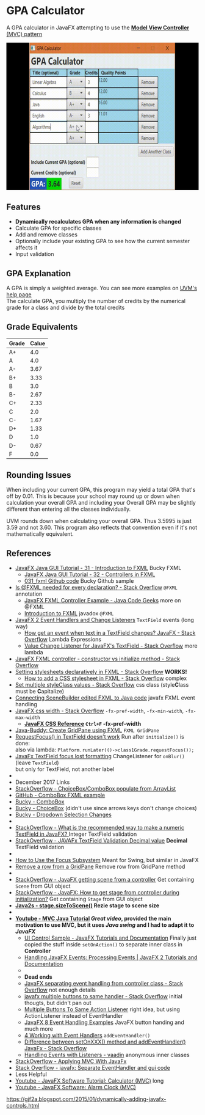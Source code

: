 # GPA Calculator
A GPA calculator in JavaFX attempting to use the [**Model View Controller** (MVC) pattern](https://en.wikipedia.org/wiki/Model%E2%80%93view%E2%80%93controller)

![](readme-pictures/demo.gif)

## Features
- **Dynamically recalculates GPA when any information is changed**
- Calculate GPA for specific classes
- Add and remove classes
- Optionally include your existing GPA to see how the current semester affects it
- Input validation

## GPA Explanation
A GPA is simply a weighted average. You can see more examples on [UVM's help page](https://www.uvm.edu/~rgweb/?Page=gradesandtranscripts/g_gpa.html&SM=g_menu.html)  
The calculate GPA, you multiply the number of credits by the numerical grade for a class and divide by the total credits

## Grade Equivalents
|Grade|Calue|
|-|-|
|A+|4.0|
|A|4.0|
|A-|3.67|
|B+|3.33|
|B|3.0|
|B-|2.67|
|C+|2.33|
|C|2.0|
|C-|1.67|
|D+|1.33|
|D|1.0|
|D-|0.67|
|F|0.0|

## Rounding Issues
When including your current GPA, this program may yield a total GPA that's off by 0.01. This is because your school may round up or down when calculation your overall GPA and including your Overall GPA may be slightly different than entering all the classes individually.

UVM rounds down when calculating your overall GPA. Thus 3.5995 is just 3.59 and not 3.60. This program also reflects that convention even if it's not mathematically equivalent.

## References
- [JavaFX Java GUI Tutorial - 31 - Introduction to FXML](https://youtu.be/K7BOH-Ll8_g) Bucky FXML
  - [JavaFX Java GUI Tutorial - 32 - Controllers in FXML](https://www.youtube.com/watch?v=LMdjhuYSrqg)
  - [031_fxml Github code](https://github.com/buckyroberts/Source-Code-from-Tutorials/tree/master/JavaFX/031_fxml) Bucky Github sample
- [Is @FXML needed for every declaration? - Stack Overflow](http://stackoverflow.com/a/30213067) `@FXML` annotation
  - [JavaFX FXML Controller Example - Java Code Geeks](https://examples.javacodegeeks.com/desktop-java/javafx/fxml/javafx-fxml-controller-example/) more on @FXML
  - [Introduction to FXML](https://docs.oracle.com/javafx/2/api/javafx/fxml/doc-files/introduction_to_fxml.html#fxml_annotation) javadox `@FXML`
- [JavaFX 2 Event Handlers and Change Listeners](http://code.makery.ch/blog/javafx-2-event-handlers-and-change-listeners/#textbox-events) `TextField` events (long way)
  - [How get an event when text in a TextField changes? JavaFX - Stack Overflow](http://stackoverflow.com/a/30161053) Lambda Expressions
  - [Value Change Listener for JavaFX's TextField - Stack Overflow](http://stackoverflow.com/a/30161053) more lambda
- [JavaFX FXML controller - constructor vs initialize method - Stack Overflow](http://stackoverflow.com/a/34785707) 
- [Setting stylesheets declaratively in FXML - Stack Overflow](http://stackoverflow.com/a/14697202) **WORKS!**
  - [How to add a CSS stylesheet in FXML - Stack Overflow](http://stackoverflow.com/a/28123426) complex
- [Set multiple styleClass values - Stack Overflow](http://stackoverflow.com/a/25564361) css class (style**C**lass must be **C**apitalize)
- [Connecting SceneBuilder edited FXML to Java code](http://code.makery.ch/blog/javafx-8-event-handling-examples/) javafx FXML event handling
- [JavaFX css width - Stack Overflow](http://stackoverflow.com/a/29096857) `-fx-pref-width`, `-fx-min-width`,  `-fx-max-width`
  - **[JavaFX CSS Reference](https://docs.oracle.com/javafx/2/api/javafx/scene/doc-files/cssref.html) `Ctrl+F` -fx-pref-width**
- [Java-Buddy: Create GridPane using FXML](https://java-buddy.blogspot.com/2012/05/create-gridpane-using-fxml.html) `FXML GridPane`
- [RequestFocus() in TextField doesn't work](http://stackoverflow.com/a/38900429) Run after `initialize()` is done:  
also via lambda: `Platform.runLater(()->class1Grade.requestFocus());`
- [JavaFx TextField focus lost formatting](http://stackoverflow.com/a/25975373) ChangeListener for `onBlur()` (leave `TextField`)  
but only for TextField, not another label
- 
- December 2017 Links
- [StackOverflow - ChoiceBox/ComboBox populate from ArrayList](https://stackoverflow.com/a/34288533/8050097)
- [GitHub - ComboBox FXML example](https://gist.github.com/jewelsea/3062859)
- [Bucky - ComboBox](https://www.youtube.com/watch?v=Bg5VcIL2IhY)
- [Bucky - ChoiceBox](https://www.youtube.com/watch?v=K3CenJ2bMok) (didn't use since arrows keys don't change choices)
- [Bucky - Dropdown Selection Changes](https://www.youtube.com/watch?v=WZGyP57IH6M)
-
- [StackOverflow - What is the recommended way to make a numeric TextField in JavaFX?
](https://stackoverflow.com/a/30796829/8050097) Integer TextField validation
- [StackOverflow - JAVAFx TextField Validation Decimal value](https://stackoverflow.com/a/45495631/8050097) **Decimal** TextField validation
- 
- [How to Use the Focus Subsystem](https://docs.oracle.com/javase/tutorial/uiswing/misc/focus.html) Meant for Swing, but similar in JavaFX
- [Remove a row from a GridPane](https://stackoverflow.com/a/40517410/8050097) Remove row from GridPane method
-
- [StackOverflow - JavaFX getting scene from a controller](https://stackoverflow.com/a/26061123/8050097) Get containing `Scene` from GUI object
- [StackOverflow - JavaFX: How to get stage from controller during initialization?](https://stackoverflow.com/a/31686775/8050097) Get containing `Stage` from GUI object
- **[Java2s - stage.sizeToScene()](http://www.java2s.com/Code/Java/JavaFX/sizeToScene.htm) Rezie stage to scene size**
-  
- **[Youtube - MVC Java Tutorial](http://www.newthinktank.com/2013/02/mvc-java-tutorial/) *Great video*, provided the main motivation to use MVC, but it uses *Java swing* and I had to adapt it to *JavaFX***
  - [UI Control Sample - JavaFX Tutorials and Documentation](https://docs.oracle.com/javafx/2/ui_controls/ButtonSample.java.html) Finally just copied the stuff inside `setOnAction()` to separate inner class in **Controller**
  - [Handling JavaFX Events: Processing Events | JavaFX 2 Tutorials and Documentation](https://docs.oracle.com/javafx/2/events/processing.htm)
  -  
  - **Dead ends**
  - [JavaFX separating event handling from controller class - Stack Overflow](http://stackoverflow.com/q/36663988) not enough details
  - [javafx multiple buttons to same handler - Stack Overflow](http://stackoverflow.com/a/25410169) initial thougts, but didn't pan out
  - [Multiple Buttons To Same Action Listener](http://www.dreamincode.net/forums/topic/234827-multiple-buttons-to-same-action-listener/#entry1357573) right idea, but using ActionListener instead of EventHandler
  - [JavaFX 8 Event Handling Examples](http://code.makery.ch/blog/javafx-8-event-handling-examples/) JavaFX button handing and much more
  - [4 Working with Event Handlers](https://docs.oracle.com/javafx/2/events/handlers.htm) `addEventHandler()`
  - [Difference between setOnXXX() method and addEventHandler() JavaFx - Stack Overflow](http://stackoverflow.com/q/37821796)
  - [Handling Events with Listeners - vaadin](https://vaadin.com/docs/-/part/framework/application/application-events.html) anonymous inner classes
- [StackOverflow - Applying MVC With JavaFx](http://stackoverflow.com/a/32343342)
- [Stack Overflow - javafx: Separate EventHandler and gui code](http://stackoverflow.com/a/35659515)
- Less Helpful
- [Youtube - JavaFX Software Tutorial: Calculator (MVC)](https://www.youtube.com/watch?v=y1ZaBalVZic) long
- [Youtube - JavaFX Software: Alarm Clock (MVC)](https://www.youtube.com/watch?v=wIpgGpmFUjA)


https://gjf2a.blogspot.com/2015/01/dynamically-adding-javafx-controls.html
